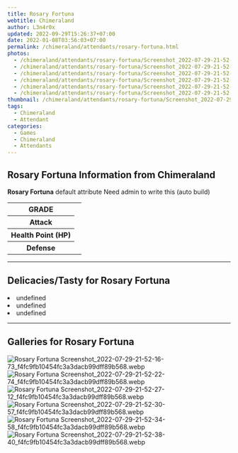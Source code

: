 ```yaml
---
title: Rosary Fortuna
webtitle: Chimeraland
author: L3n4r0x
updated: 2022-09-29T15:26:37+07:00
date: 2022-01-08T03:56:03+07:00
permalink: /chimeraland/attendants/rosary-fortuna.html
photos:
  - /chimeraland/attendants/rosary-fortuna/Screenshot_2022-07-29-21-52-16-73_f4fc9fb10454fc3a3dacb99dff89b568.webp
  - /chimeraland/attendants/rosary-fortuna/Screenshot_2022-07-29-21-52-22-74_f4fc9fb10454fc3a3dacb99dff89b568.webp
  - /chimeraland/attendants/rosary-fortuna/Screenshot_2022-07-29-21-52-27-12_f4fc9fb10454fc3a3dacb99dff89b568.webp
  - /chimeraland/attendants/rosary-fortuna/Screenshot_2022-07-29-21-52-30-57_f4fc9fb10454fc3a3dacb99dff89b568.webp
  - /chimeraland/attendants/rosary-fortuna/Screenshot_2022-07-29-21-52-34-58_f4fc9fb10454fc3a3dacb99dff89b568.webp
  - /chimeraland/attendants/rosary-fortuna/Screenshot_2022-07-29-21-52-38-40_f4fc9fb10454fc3a3dacb99dff89b568.webp
thumbnail: /chimeraland/attendants/rosary-fortuna/Screenshot_2022-07-29-21-52-16-73_f4fc9fb10454fc3a3dacb99dff89b568.webp
tags:
  - Chimeraland
  - Attendant
categories:
  - Games
  - Chimeraland
  - Attendants
---
```


<section id="bootstrap-wrapper"><link rel="stylesheet" href="https://cdn.statically.io/gh/dimaslanjaka/Web-Manajemen/40ac3225/css/bootstrap-4.5-wrapper.css"/><h1>Rosary Fortuna Information from Chimeraland</h1><p><b>Rosary Fortuna</b> default attribute Need admin to write this (auto build)<table><tr><th>GRADE</th><td></td></tr><tr><th>Attack</th><td></td></tr><tr><th>Health Point (HP)</th><td></td></tr><tr><th>Defense</th><td></td></tr></table></p><hr/><h2>Delicacies/Tasty for Rosary Fortuna</h2><li class="d-flex justify-content-between">undefined </li><li class="d-flex justify-content-between">undefined </li><li class="d-flex justify-content-between">undefined </li><hr/><div id="gallery"><h2>Galleries for Rosary Fortuna</h2><div class="row"><div class="col-lg-6 col-12"><img src="/chimeraland/attendants/rosary-fortuna/Screenshot_2022-07-29-21-52-16-73_f4fc9fb10454fc3a3dacb99dff89b568.webp" alt="Rosary Fortuna Screenshot_2022-07-29-21-52-16-73_f4fc9fb10454fc3a3dacb99dff89b568.webp"/></div><div class="col-lg-6 col-12"><img src="/chimeraland/attendants/rosary-fortuna/Screenshot_2022-07-29-21-52-22-74_f4fc9fb10454fc3a3dacb99dff89b568.webp" alt="Rosary Fortuna Screenshot_2022-07-29-21-52-22-74_f4fc9fb10454fc3a3dacb99dff89b568.webp"/></div><div class="col-lg-6 col-12"><img src="/chimeraland/attendants/rosary-fortuna/Screenshot_2022-07-29-21-52-27-12_f4fc9fb10454fc3a3dacb99dff89b568.webp" alt="Rosary Fortuna Screenshot_2022-07-29-21-52-27-12_f4fc9fb10454fc3a3dacb99dff89b568.webp"/></div><div class="col-lg-6 col-12"><img src="/chimeraland/attendants/rosary-fortuna/Screenshot_2022-07-29-21-52-30-57_f4fc9fb10454fc3a3dacb99dff89b568.webp" alt="Rosary Fortuna Screenshot_2022-07-29-21-52-30-57_f4fc9fb10454fc3a3dacb99dff89b568.webp"/></div><div class="col-lg-6 col-12"><img src="/chimeraland/attendants/rosary-fortuna/Screenshot_2022-07-29-21-52-34-58_f4fc9fb10454fc3a3dacb99dff89b568.webp" alt="Rosary Fortuna Screenshot_2022-07-29-21-52-34-58_f4fc9fb10454fc3a3dacb99dff89b568.webp"/></div><div class="col-lg-6 col-12"><img src="/chimeraland/attendants/rosary-fortuna/Screenshot_2022-07-29-21-52-38-40_f4fc9fb10454fc3a3dacb99dff89b568.webp" alt="Rosary Fortuna Screenshot_2022-07-29-21-52-38-40_f4fc9fb10454fc3a3dacb99dff89b568.webp"/></div></div></div></section>